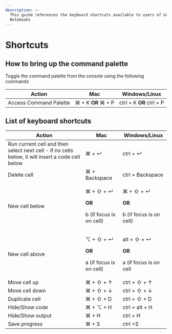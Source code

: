 ```yaml
---
description: >-
  This guide references the keyboard shortcuts available to users of Gradient
  Notebooks
---
```


# Shortcuts

## How to bring up the command palette

Toggle the command palette from the console using the following commands

| Action                 | Mac                | Windows/Linux            |
| ---------------------- | ------------------ | ------------------------ |
| Access Command Palette | ⌘ + K **OR** ⌘ + P | ctrl + K **OR** ctrl + P |

## List of keyboard shortcuts

| Action                                                                                           | Mac                                                                        | Windows/Linux                                                              |
| ------------------------------------------------------------------------------------------------ | -------------------------------------------------------------------------- | -------------------------------------------------------------------------- |
| Run current cell and then select next cell - if no cells below, it will insert a code cell below | ⌘ + ↵                                                                      | ctrl + ↵                                                                   |
| Delete cell                                                                                      | ⌘ + Backspace                                                              | ctrl  + Backspace                                                          |
| New cell below                                                                                   | <p>⌘ + ⇧ + ↵ </p><p><strong>OR</strong></p><p>b (if focus is on cell)</p>  | <p>⌘ + ⇧ + ↵ </p><p><strong>OR</strong></p><p>b (if focus is on cell)</p>  |
| New cell above                                                                                   | <p>⌥ + ⇧ + ↵ </p><p><strong>OR</strong> </p><p>a (if focus is on cell)</p> | <p>alt + ⇧ + ↵ </p><p><strong>OR</strong></p><p>a (if focus is on cell</p> |
| Move cell up                                                                                     | ⌘ + ⇧ + ↑                                                                  | ctrl + ⇧ + ↑                                                               |
| Move cell down                                                                                   | ⌘ + ⇧ + ↓                                                                  | ctrl + ⇧ + ↓                                                               |
| Duplicate cell                                                                                   | ⌘ + ⇧ + D                                                                  | ctrl + ⇧ + D                                                               |
| Hide/Show code                                                                                   | ⌘ + ⌥ + H                                                                  | ctrl + alt + H                                                             |
| Hide/Show output                                                                                 | ⌘ + H                                                                      | ctrl + H                                                                   |
| Save progress                                                                                    | ⌘ + S                                                                      | ctrl +S                                                                    |

